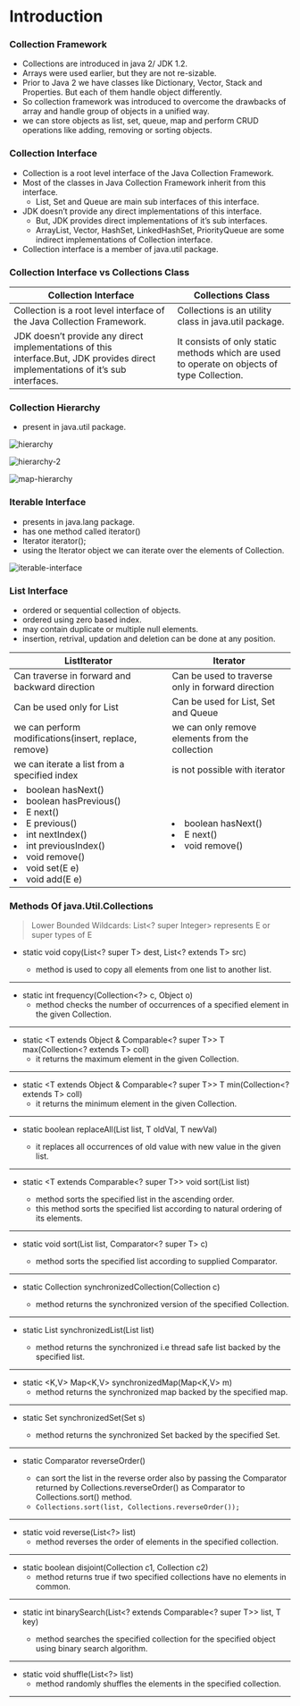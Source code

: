 # Introduction
### Collection Framework
- Collections are introduced in java 2/ JDK 1.2. 
- Arrays were used earlier, but they are not re-sizable.
- Prior to Java 2 we have classes like Dictionary, Vector, Stack and Properties. But each of them handle object differently.
- So collection framework was introduced to overcome the drawbacks of array and handle group of objects in a unified way. 
- we can store objects as list, set, queue, map and perform CRUD operations like adding, removing or sorting objects.

### Collection Interface 
- Collection is a root level interface of the Java Collection Framework.
- Most of the classes in Java Collection Framework inherit from this interface. 
    - List, Set and Queue are main sub interfaces of this interface. 
- JDK doesn’t provide any direct implementations of this interface.
     - But, JDK provides direct implementations of it’s sub interfaces. 
     - ArrayList, Vector, HashSet, LinkedHashSet, PriorityQueue are some indirect implementations of Collection interface. 
- Collection interface is a member of java.util package.

### Collection Interface vs Collections Class

|Collection Interface | Collections Class|
|---|---|
|Collection is a root level interface of the Java Collection Framework.|Collections is an utility class in java.util package.|
|JDK doesn’t provide any direct implementations of this interface.But, JDK provides direct implementations of it’s sub interfaces. |It consists of only static methods which are used to operate on objects of type Collection.|

### Collection Hierarchy 

- present in java.util package.

![hierarchy](collection-hierarchy.png)

![hierarchy-2](collection-hierarchy-2.png)

![map-hierarchy](map-hierarchy.png)

### Iterable Interface
- presents in java.lang package.
- has one method called iterator()
- Iterator<E> iterator();
- using the Iterator object we can iterate over the elements of Collection.

![iterable-interface](iterable-interface.png)

### List Interface
- ordered or sequential collection of objects.
- ordered using zero based index.
- may contain duplicate or multiple null elements.
- insertion, retrival, updation and deletion can be done at any position.

| ListIterator | Iterator |
|--|--|
| Can traverse in forward and backward direction | Can be used to traverse only in forward direction |
| Can be used only for List| Can be used for List, Set and Queue|
| we can perform modifications(insert, replace, remove)| we can only remove elements from the collection|
| we can iterate a list from a specified index | is not possible with iterator | 
|<li>boolean hasNext() </li><li>boolean hasPrevious()</li><li>E next()  </li><li>E previous() </li><li>int nextIndex() </li><li>int previousIndex() </li><li>void remove()</li><li>void set(E e)</li><li>void add(E e) | <li> boolean hasNext() </li><li> E next() </li><li>void remove() </li>|

### Methods Of java.Util.Collections
> Lower Bounded Wildcards: List<? super Integer> represents E or super types of E

- static <T> void copy(List<? super T> dest, List<? extends T> src)
    - method is used to copy all elements from one list to another list.
---
- static int frequency(Collection<?> c, Object o)
    - method checks the number of occurrences of a specified element in the given Collection.
---
- static <T extends Object & Comparable<? super T>> T max(Collection<? extends T> coll) 
    - it returns the maximum element in the given Collection.
---
- static <T extends Object & Comparable<? super T>> T min(Collection<? extends T> coll)
    - it returns the minimum element in the given Collection.
---
- static <T> boolean replaceAll(List<T> list, T oldVal, T newVal) 
    - it replaces all occurrences of old value with new value in the given list.
---
- static <T extends Comparable<? super T>> void sort(List<T> list) 
    - method sorts the specified list in the ascending order.
    - this method sorts the specified list according to natural ordering of its elements.
---
- static <T> void sort(List<T> list, Comparator<? super T> c)
    - method sorts the specified list according to supplied Comparator.
---
- static <T> Collection<T> synchronizedCollection(Collection<T> c) 
    - method returns the synchronized version of the specified Collection.
---
- static <T> List<T> synchronizedList(List<T> list)
    - method returns the synchronized i.e thread safe list backed by the specified list.
---
- static <K,V> Map<K,V> synchronizedMap(Map<K,V> m)
    - method returns the synchronized map backed by the specified map.
---
- static <T> Set<T> synchronizedSet(Set<T> s) 
    - method returns the synchronized Set backed by the specified Set.
---
- static <T> Comparator<T> reverseOrder()
    - can sort the list in the reverse order also by passing the Comparator returned by Collections.reverseOrder() as Comparator to Collections.sort() method.
    - `Collections.sort(list, Collections.reverseOrder());`
---
- static void reverse(List<?> list)
    - method reverses the order of elements in the specified collection.
---
- static boolean disjoint(Collection<?> c1, Collection<?> c2) 
    - method returns true if two specified collections have no elements in common.
---
-  static <T>
    int binarySearch(List<? extends Comparable<? super T>> list, T key)
    - method searches the specified collection for the specified object using binary search algorithm.
---
- static void shuffle(List<?> list)
    - method randomly shuffles the elements in the specified collection.
---

